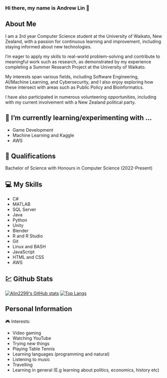### Hi there, my name is Andrew Lin 👋

##

## About Me
I am a 3rd year Computer Science student at the University of Waikato, New Zealand, with a passion for continuous learning and improvement, including staying informed about new technologies.

I’m eager to apply my skills to real-world problem-solving and contribute to meaningful work such as research, as demonstrated by my experience completing a Summer Research Project at the University of Waikato.

My interests span various fields, including Software Engineering, AI/Machine Learning, and Cybersecurity, and I also enjoy exploring how these intersect with areas such as Public Policy and Bioinformatics.

I have also participated in numerous volunteering opportunities, including with my current involvement with a New Zealand political party.

## 🌱 I’m currently learning/experimenting with ...
- Game Development
- Machine Learning and Kaggle
- AWS

## 🥇 Qualifications
Bachelor of Science with Honours in Computer Science (2022-Present)

## 💻 My Skills
- C#
- MATLAB
- SQL Server
- Java
- Python
- Unity
- Blender
- R and R Studio
- Git
- Linux and BASH
- JavaScript
- HTML and CSS
- AWS

## 💹 Github Stats
[![Alin2299's GitHub stats](https://github-readme-stats.vercel.app/api?username=Alin2299&theme=transparent)](https://github.com/anuraghazra/github-readme-stats)
[![Top Langs](https://github-readme-stats.vercel.app/api/top-langs/?username=Alin2299&theme=transparent)](https://github.com/anuraghazra/github-readme-stats)

## Personal Information
🎮 Interests:
- Video gaming
- Watching YouTube
- Trying new things
- Playing Table Tennis
- Learning languages (programming and natural)
- Listening to music
- Travelling
- Learning in general (E.g learning about politics, economics, history etc)

<!--
- 🔭 I’m currently working on ...
- 🌱 I’m currently learning ...
- 👯 I’m looking to collaborate on ...
- 🤔 I’m looking for help with ...
- 💬 Ask me about ...
- 📫 How to reach me: ...
- 😄 Pronouns: ...
- ⚡ Fun fact: ...
-->
